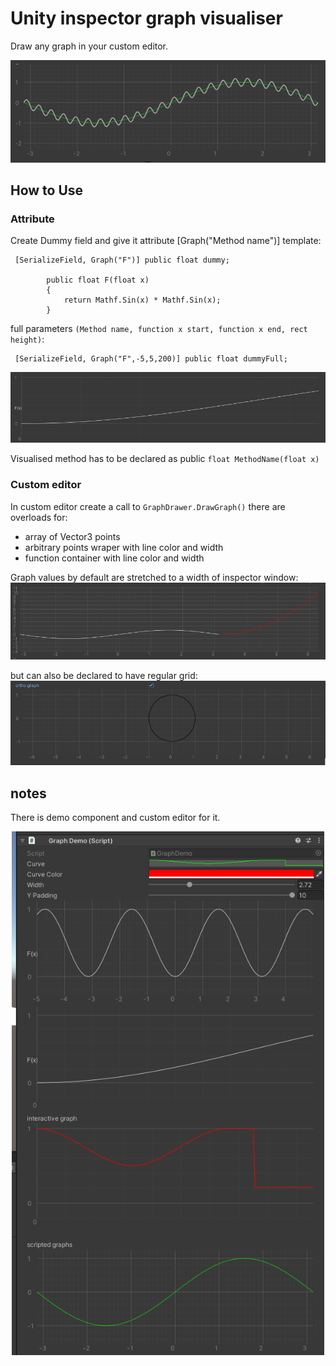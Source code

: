 
# Unity inspector graph visualiser

 Draw any graph in your custom editor.
 
 <p align="center">
  <img src="https://github.com/MPrzekop/Unity-Inspector-Graph/blob/images/Editor/GIT%20images/Main.png" width="700" title="header image of overlayed sines">
 </p>
 

## How to Use
### Attribute
Create Dummy field and give it attribute [Graph("Method name")]
template:

```
 [SerializeField, Graph("F")] public float dummy;
       
        public float F(float x)
        {
            return Mathf.Sin(x) * Mathf.Sin(x);
        }
```

full parameters `(Method name, function x start, function x end, rect height)`:

```
 [SerializeField, Graph("F",-5,5,200)] public float dummyFull;
```

![](https://github.com/MPrzekop/Unity-Inspector-Graph/blob/images/Editor/GIT%20images/AttributeVis.png)

Visualised method has to be declared as public `float MethodName(float x)`

### Custom editor
In custom editor create a call to `GraphDrawer.DrawGraph()` there are overloads for:
* array of Vector3 points
* arbitrary points wraper with line color and width
* function container with line color and width

Graph values by default are stretched to a width of inspector window:
![](https://github.com/MPrzekop/Unity-Inspector-Graph/blob/images/Editor/GIT%20images/Stretched.png)

but can also be declared to have regular grid:
![](https://github.com/MPrzekop/Unity-Inspector-Graph/blob/images/Editor/GIT%20images/ortho.png)


## notes
There is demo component and custom editor for it.
<p align="center">
  <img src="https://github.com/MPrzekop/Unity-Inspector-Graph/blob/images/Editor/GIT%20images/Demo.png" width="500" title="component demo">
 </p>

